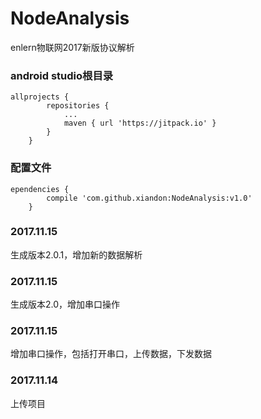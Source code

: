 # NodeAnalysis
enlern物联网2017新版协议解析

### android studio根目录
~~~
allprojects {
		repositories {
			...
			maven { url 'https://jitpack.io' }
		}
	}
~~~

### 配置文件
~~~
ependencies {
		compile 'com.github.xiandon:NodeAnalysis:v1.0'
	}
~~~

### 2017.11.15
生成版本2.0.1，增加新的数据解析

### 2017.11.15
生成版本2.0，增加串口操作

### 2017.11.15
增加串口操作，包括打开串口，上传数据，下发数据

### 2017.11.14
上传项目
